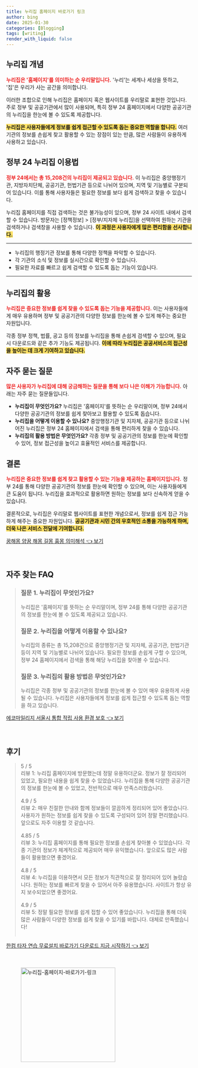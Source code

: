 ```yaml
---
title: 누리집 홈페이지 바로가기 링크
author: bing
date: 2025-01-30
categories: [Blogging]
tags: [writing]
render_with_liquid: false
---
```



<h2 id='누리집 개념'>누리집 개념</h2>

<p><b><span style="color: #ee2323;">누리집은 '홈페이지'를 의미하는 순 우리말입니다.</span></b> '누리'는 세계나 세상을 뜻하고, '집'은 우리가 사는 공간을 의미합니다.</p>

<p>이러한 조합으로 인해 누리집은 홈페이지 혹은 웹사이트를 우리말로 표현한 것입니다. 주로 정부 및 공공기관에서 많이 사용되며, 특히 정부 24 홈페이지에서 다양한 공공기관의 누리집을 한눈에 볼 수 있도록 제공합니다.</p>

<p><b><span style="background-color: #ffe066;">누리집은 사용자들에게 정보를 쉽게 접근할 수 있도록 돕는 중요한 역할을 합니다.</span></b> 여러 기관의 정보를 손쉽게 찾고 활용할 수 있는 장점이 있는 만큼, 많은 사람들이 유용하게 사용하고 있습니다.</p>

<h2 id='정부 24 누리집 이용법'>정부 24 누리집 이용법</h2>

<p><b><span style="color: #ee2323;">정부 24에서는 총 15,208건의 누리집이 제공되고 있습니다.</span></b> 이 누리집은 중앙행정기관, 지방자치단체, 공공기관, 헌법기관 등으로 나뉘어 있으며, 지역 및 기능별로 구분되어 있습니다. 이를 통해 사용자들은 필요한 정보를 보다 쉽게 검색하고 찾을 수 있습니다.</p>

<p>누리집 홈페이지를 직접 검색하는 것은 불가능성이 있으며, 정부 24 사이트 내에서 검색할 수 있습니다. 방문자는 [정책정보] > [정부/지자체 누리집]을 선택하여 원하는 기관을 검색하거나 검색창을 사용할 수 있습니다. <b><span style="background-color: #ffe066;">이 과정은 사용자에게 많은 편리함을 선사합니다.</span></b></p>

<hr />

<ul>
    <li>누리집의 행정기관 정보를 통해 다양한 정책을 파악할 수 있습니다.</li>
    <li>각 기관의 소식 및 정보를 실시간으로 확인할 수 있습니다.</li>
    <li>필요한 자료를 빠르고 쉽게 검색할 수 있도록 돕는 기능이 있습니다.</li>
</ul>

<hr />

<h2 id='누리집의 활용'>누리집의 활용</h2>

<p><b><span style="color: #ee2323;">누리집은 중요한 정보를 쉽게 찾을 수 있도록 돕는 기능을 제공합니다.</span></b> 이는 사용자들에게 매우 유용하며 정부 및 공공기관의 다양한 정보를 한눈에 볼 수 있게 해주는 중요한 자원입니다.</p>

<p>각종 정부 정책, 법률, 공고 등의 정보를 누리집을 통해 손쉽게 검색할 수 있으며, 필요 시 다운로드와 같은 추가 기능도 제공됩니다. <b><span style="background-color: #ffe066;">이에 따라 누리집은 공공서비스의 접근성을 높이는 데 크게 기여하고 있습니다.</span></b></p>

<h2 id='자주 묻는 질문'>자주 묻는 질문</h2>

<p><b><span style="color: #ee2323;">많은 사용자가 누리집에 대해 궁금해하는 질문을 통해 보다 나은 이해가 가능합니다.</span></b> 아래는 자주 묻는 질문들입니다.</p>

<ul>
    <li><b>누리집이 무엇인가요?</b> 누리집은 '홈페이지'를 뜻하는 순 우리말이며, 정부 24에서 다양한 공공기관의 정보를 쉽게 찾아보고 활용할 수 있도록 돕습니다.</li>
    <li><b>누리집을 어떻게 이용할 수 있나요?</b> 중앙행정기관 및 지자체, 공공기관 등으로 나뉘어진 누리집은 정부 24 홈페이지에서 검색을 통해 편리하게 찾을 수 있습니다.</li>
    <li><b>누리집의 활용 방법은 무엇인가요?</b> 각종 정부 및 공공기관의 정보를 한눈에 확인할 수 있어, 정보 접근성을 높이고 효율적인 서비스를 제공합니다.</li>
</ul>

<h2 id='결론'>결론</h2>

<p><b><span style="color: #ee2323;">누리집은 중요한 정보를 쉽게 찾고 활용할 수 있는 기능을 제공하는 홈페이지입니다.</span></b> 정부 24를 통해 다양한 공공기관의 정보를 한눈에 확인할 수 있으며, 이는 사용자들에게 큰 도움이 됩니다. 누리집을 효과적으로 활용하면 원하는 정보를 보다 신속하게 얻을 수 있습니다.</p>

<p>결론적으로, 누리집은 우리말로 웹사이트를 표현한 개념으로서, 정보를 쉽게 접근 가능하게 해주는 중요한 자원입니다. <b><span style="background-color: #ffe066;">공공기관과 시민 간의 우호적인 소통을 가능하게 하며, 더욱 나은 서비스 전달에 기여합니다.</span></b></p>


<p><a class="click-button" title="꿈해몽 양꿈 해몽 길몽 흉몽 의미해석" href="https://aptwhite.github.io/posts/%EA%BF%88%ED%95%B4%EB%AA%BD-%EC%96%91%EA%BF%88-%ED%95%B4%EB%AA%BD-%EA%B8%B8%EB%AA%BD-%ED%9D%89%EB%AA%BD-%EC%9D%98%EB%AF%B8%ED%95%B4%EC%84%9D/" rel="dofollow">꿈해몽 양꿈 해몽 길몽 흉몽 의미해석 👈 보기</a></p><br>
<h2 id='자주_찾는_FAQ'>자주 찾는 FAQ</h2>
<div itemscope="" itemtype="https://schema.org/FAQPage"> 
<blockquote> 
<div itemscope="" itemprop="mainEntity" itemtype="https://schema.org/Question"> 
<h3 itemprop="name">질문 1. 누리집이 무엇인가요?</h3> 
<div itemscope="" itemprop="acceptedAnswer" itemtype="https://schema.org/Answer"> 
<span itemprop="text"> 
<p>누리집은 '홈페이지'를 뜻하는 순 우리말이며, 정부 24를 통해 다양한 공공기관의 정보를 한눈에 볼 수 있도록 제공되고 있습니다.</p> 
</span> 
</div> 
</div> 
<div itemscope="" itemprop="mainEntity" itemtype="https://schema.org/Question"> 
<h3 itemprop="name">질문 2. 누리집을 어떻게 이용할 수 있나요?</h3> 
<div itemscope="" itemprop="acceptedAnswer" itemtype="https://schema.org/Answer"> 
<span itemprop="text"> 
<p>누리집의 종류는 총 15,208건으로 중앙행정기관 및 지자체, 공공기관, 헌법기관 등이 지역 및 기능별로 나뉘어 있습니다. 필요한 정보를 손쉽게 구할 수 있으며, 정부 24 홈페이지에서 검색을 통해 해당 누리집을 찾아볼 수 있습니다.</p> 
</span> 
</div> 
</div> 
<div itemscope="" itemprop="mainEntity" itemtype="https://schema.org/Question"> 
<h3 itemprop="name">질문 3. 누리집의 활용 방법은 무엇인가요?</h3> 
<div itemscope="" itemprop="acceptedAnswer" itemtype="https://schema.org/Answer"> 
<span itemprop="text"> 
<p>누리집은 각종 정부 및 공공기관의 정보를 한눈에 볼 수 있어 매우 유용하게 사용될 수 있습니다. 누리집은 사용자들에게 정보를 쉽게 접근할 수 있도록 돕는 역할을 하고 있습니다.</p> 
</span> 
</div> 
</div> 
</blockquote> 
</div>
<p><a class="click-button" title="에코마일리지 서울시 통합 적립 사용 환경 보호" href="https://aptwhite.github.io/posts/%EC%97%90%EC%BD%94%EB%A7%88%EC%9D%BC%EB%A6%AC%EC%A7%80-%EC%84%9C%EC%9A%B8%EC%8B%9C-%ED%86%B5%ED%95%A9-%EC%A0%81%EB%A6%BD-%EC%82%AC%EC%9A%A9-%ED%99%98%EA%B2%BD-%EB%B3%B4%ED%98%B8/" rel="dofollow">에코마일리지 서울시 통합 적립 사용 환경 보호 👈 보기</a></p><br>
<h2 id='후기'>후기</h2>
<div itemscope itemtype="https://schema.org/Product">
  <blockquote>
  <div itemprop="review" itemscope itemtype="https://schema.org/Review">
      <div itemprop="reviewRating" itemscope itemtype="https://schema.org/Rating"> <span itemprop="ratingValue">5</span> / <span itemprop="bestRating">5</span> </div>
      <span itemprop="reviewBody">리뷰 1: 누리집 홈페이지에 방문했는데 정말 유용하더군요. 정보가 잘 정리되어 있었고, 필요한 내용을 쉽게 찾을 수 있었습니다. 누리집을 통해 다양한 공공기관의 정보를 한눈에 볼 수 있었고, 전반적으로 매우 만족스러웠습니다.</span>
  </div>
  <br>
  <div itemprop="review" itemscope itemtype="https://schema.org/Review">
      <div itemprop="reviewRating" itemscope itemtype="https://schema.org/Rating"> <span itemprop="ratingValue">4.9</span> / <span itemprop="bestRating">5</span> </div>
      <span itemprop="reviewBody">리뷰 2: 매우 친절한 안내와 함께 정보들이 깔끔하게 정리되어 있어 좋았습니다. 사용자가 원하는 정보를 쉽게 찾을 수 있도록 구성되어 있어 정말 편리했습니다. 앞으로도 자주 이용할 것 같습니다.</span>
  </div>
  <br>
  <div itemprop="review" itemscope itemtype="https://schema.org/Review">
      <div itemprop="reviewRating" itemscope itemtype="https://schema.org/Rating"> <span itemprop="ratingValue">4.85</span> / <span itemprop="bestRating">5</span> </div>
      <span itemprop="reviewBody">리뷰 3: 누리집 홈페이지를 통해 필요한 정보를 손쉽게 찾아볼 수 있었습니다. 각종 기관의 정보가 체계적으로 제공되어 매우 유익했습니다. 앞으로도 많은 사람들이 활용했으면 좋겠어요.</span>
  </div>
  <br>
  <div itemprop="review" itemscope itemtype="https://schema.org/Review">
      <div itemprop="reviewRating" itemscope itemtype="https://schema.org/Rating"> <span itemprop="ratingValue">4.8</span> / <span itemprop="bestRating">5</span> </div>
      <span itemprop="reviewBody">리뷰 4: 누리집을 이용하면서 모든 정보가 직관적으로 잘 정리되어 있어 놀랐습니다. 원하는 정보를 빠르게 찾을 수 있어서 아주 유용했습니다. 사이트가 항상 유지 보수되었으면 좋겠어요.</span>
  </div>
  <br>
  <div itemprop="review" itemscope itemtype="https://schema.org/Review">
      <div itemprop="reviewRating" itemscope itemtype="https://schema.org/Rating"> <span itemprop="ratingValue">4.9</span> / <span itemprop="bestRating">5</span> </div>
      <span itemprop="reviewBody">리뷰 5: 정말 필요한 정보를 쉽게 접할 수 있어 좋았습니다. 누리집을 통해 더욱 많은 사람들이 다양한 정보를 쉽게 찾을 수 있기를 바랍니다. 대체로 만족했습니다!</span>
  </div>
  <br>
  </blockquote>
</div>
<p><a class="click-button" title="한컴 타자 연습 무료설치 바로가기 다운로드 지금 시작하기" href="https://aptwhite.github.io/posts/%ED%95%9C%EC%BB%B4-%ED%83%80%EC%9E%90-%EC%97%B0%EC%8A%B5-%EB%AC%B4%EB%A3%8C%EC%84%A4%EC%B9%98-%EB%B0%94%EB%A1%9C%EA%B0%80%EA%B8%B0-%EB%8B%A4%EC%9A%B4%EB%A1%9C%EB%93%9C-%EC%A7%80%EA%B8%88-%EC%8B%9C%EC%9E%91%ED%95%98%EA%B8%B0/" rel="dofollow">한컴 타자 연습 무료설치 바로가기 다운로드 지금 시작하기 👈 보기</a></p><br>
<figure class="image"><img src="https://aptwhite.github.io/assets/img/thumbnail/누리집-홈페이지-바로가기-링크.webp" alt="누리집-홈페이지-바로가기-링크" width="256" height="256"></figure>